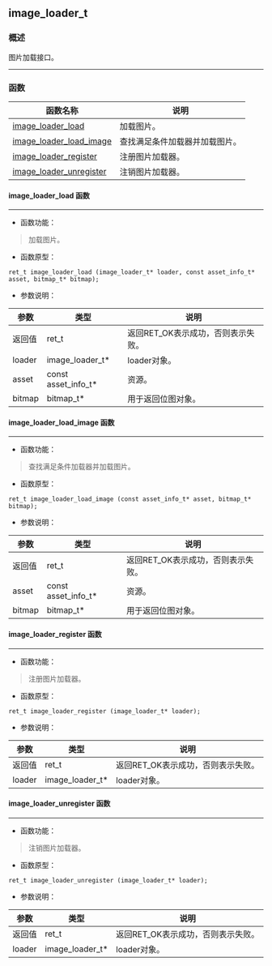 ## image\_loader\_t
### 概述
 图片加载接口。

----------------------------------
### 函数
<p id="image_loader_t_methods">

| 函数名称 | 说明 | 
| -------- | ------------ | 
| <a href="#image_loader_t_image_loader_load">image\_loader\_load</a> | 加载图片。 |
| <a href="#image_loader_t_image_loader_load_image">image\_loader\_load\_image</a> | 查找满足条件加载器并加载图片。 |
| <a href="#image_loader_t_image_loader_register">image\_loader\_register</a> | 注册图片加载器。 |
| <a href="#image_loader_t_image_loader_unregister">image\_loader\_unregister</a> | 注销图片加载器。 |
#### image\_loader\_load 函数
-----------------------

* 函数功能：

> <p id="image_loader_t_image_loader_load"> 加载图片。



* 函数原型：

```
ret_t image_loader_load (image_loader_t* loader, const asset_info_t* asset, bitmap_t* bitmap);
```

* 参数说明：

| 参数 | 类型 | 说明 |
| -------- | ----- | --------- |
| 返回值 | ret\_t | 返回RET\_OK表示成功，否则表示失败。 |
| loader | image\_loader\_t* | loader对象。 |
| asset | const asset\_info\_t* | 资源。 |
| bitmap | bitmap\_t* | 用于返回位图对象。 |
#### image\_loader\_load\_image 函数
-----------------------

* 函数功能：

> <p id="image_loader_t_image_loader_load_image"> 查找满足条件加载器并加载图片。




* 函数原型：

```
ret_t image_loader_load_image (const asset_info_t* asset, bitmap_t* bitmap);
```

* 参数说明：

| 参数 | 类型 | 说明 |
| -------- | ----- | --------- |
| 返回值 | ret\_t | 返回RET\_OK表示成功，否则表示失败。 |
| asset | const asset\_info\_t* | 资源。 |
| bitmap | bitmap\_t* | 用于返回位图对象。 |
#### image\_loader\_register 函数
-----------------------

* 函数功能：

> <p id="image_loader_t_image_loader_register"> 注册图片加载器。




* 函数原型：

```
ret_t image_loader_register (image_loader_t* loader);
```

* 参数说明：

| 参数 | 类型 | 说明 |
| -------- | ----- | --------- |
| 返回值 | ret\_t | 返回RET\_OK表示成功，否则表示失败。 |
| loader | image\_loader\_t* | loader对象。 |
#### image\_loader\_unregister 函数
-----------------------

* 函数功能：

> <p id="image_loader_t_image_loader_unregister"> 注销图片加载器。




* 函数原型：

```
ret_t image_loader_unregister (image_loader_t* loader);
```

* 参数说明：

| 参数 | 类型 | 说明 |
| -------- | ----- | --------- |
| 返回值 | ret\_t | 返回RET\_OK表示成功，否则表示失败。 |
| loader | image\_loader\_t* | loader对象。 |
